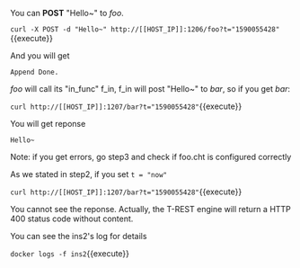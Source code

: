 <!--
 * @Descripttion: 
 * @Author: lzy
 * @Date: 2020-05-21 10:06:26
 * @LastEditors: lzy
 * @LastEditTime: 2020-05-21 19:44:27
--> 
You can **POST** "Hello~" to *foo*.

`curl -X POST -d "Hello~" http://[[HOST_IP]]:1206/foo?t="1590055428"`{{execute}}

And you will get

```
Append Done.
```

*foo* will call its "in_func" f_in, f_in will post "Hello~" to *bar*,
so if you get *bar*:

`curl http://[[HOST_IP]]:1207/bar?t="1590055428"`{{execute}}

You will get reponse

```
Hello~
```

Note: if you get errors, go step3 and check if foo.cht is configured correctly 

As we stated in step2, if you set `t = "now"`

`curl http://[[HOST_IP]]:1207/bar?t="1590055428"`{{execute}}

You cannot see the reponse. Actually, the T-REST engine will return a HTTP 400 status
code without content.

You can see the ins2's log for details

`docker logs -f ins2`{{execute}}